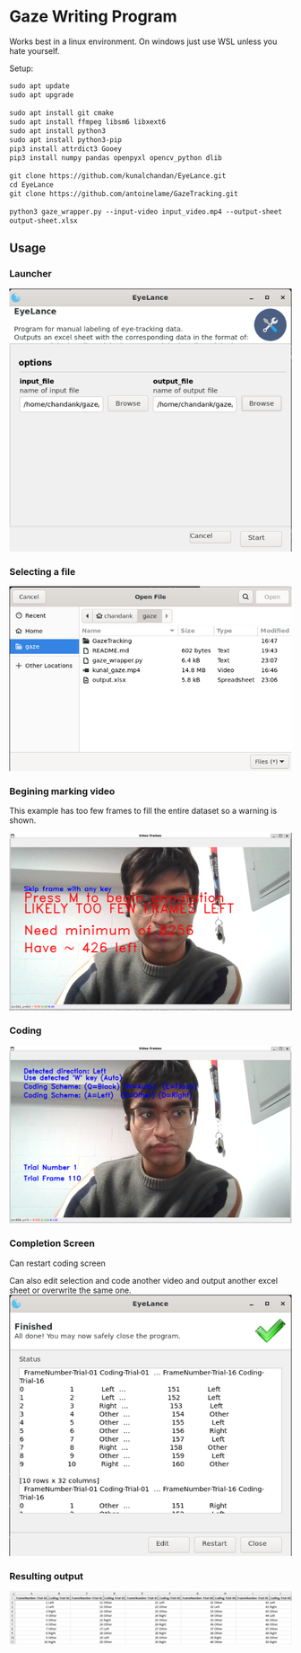 # Gaze Writing Program
Works best in a linux environment. On windows just use WSL unless you hate yourself.

Setup:

```
sudo apt update
sudo apt upgrade

sudo apt install git cmake
sudo apt install ffmpeg libsm6 libxext6
sudo apt install python3 
sudo apt install python3-pip
pip3 install attrdict3 Gooey
pip3 install numpy pandas openpyxl opencv_python dlib

git clone https://github.com/kunalchandan/EyeLance.git
cd EyeLance
git clone https://github.com/antoinelame/GazeTracking.git

python3 gaze_wrapper.py --input-video input_video.mp4 --output-sheet output-sheet.xlsx

```

## Usage

### Launcher
![image](docs/launcher.png)

### Selecting a file
![image](docs/open_file.png)

### Begining marking video
This example has too few frames to fill the entire dataset so a warning is shown.

![image](docs/too_few_frames.png)

### Coding 
![image](docs/coding_data.png)

### Completion Screen
Can restart coding screen

Can also edit selection and code another video and output another excel sheet or overwrite the same one.
![image](docs/completion.png)

### Resulting output
![image](docs/output_sheet.png)

